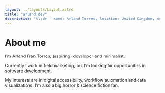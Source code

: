 ```yaml
---
layout: ../layouts/Layout.astro
title: "arland.dev"
description: "tl;dr - name: Arland Torres, location: United Kingdom, current role: Microsoft Sales Advisor, interests: accessibility, automation, all things horror and science fiction"
---
```


# About me

I’m Arland Fran Torres, (aspiring) developer and minimalist.

Currently I work in field marketing, but I’m looking for opportunities in software development.

My interests are in digital accessibility, workflow automation and data visualizations. I’m also a big horror & science fiction fan.

